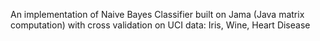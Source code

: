 An implementation of Naive Bayes Classifier built on Jama (Java matrix computation) with cross validation on UCI data: Iris, Wine, Heart Disease 